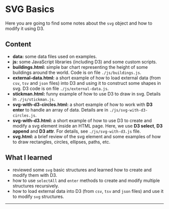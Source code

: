 # SVG Basics

Here you are going to find some notes about the `svg` object and how to modify it using D3. 

## Content

- **data:** some data files used on examples.
- **js:** some JavaScript libraries (including D3) and some custom scripts. 
- **buildings.html:** simple bar chart representing the height of some buildings around the world. Code is on file `./js/buildings.js`.
- **external-data.html:** a short example of how to load external data (from `csv`, `tsv` and `json` files) into D3 and using it to construct some shapes in svg. D3 code is on file `./js/external-data.js`. 
- **stickman.html:** funny example of how to use D3 to draw in svg. Details in `./js/stickman.js`.
- **svg-with-d3-circles.html:** a short example of how to work with **D3 enter** to handle an array of data. Details are in `./js/svg-with-d3-circles.js`. 
- **svg-with-d3.html:** a short example of how to use D3 to create and modify a svg element inside an HTML page. Here, we use **D3 select**, **D3 append** and **D3 attr**. For details, see `./js/svg-with-d3.js` file. 
- **svg.html:** a brief review of the svg element and some examples of how to draw rectangles, circles, ellipses, paths, etc.

## What I learned

- reviewed some `svg` basic structures and learned how to create and modify them with D3.
- how to use `selectAll` and `enter` methods to create and modify multiple structures recursively.
- how to load external data into D3 (from `csv`, `tsv` and `json` files) and use it to modify `svg` structures.

-----

